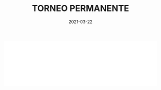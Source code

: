 ﻿---
layout: torneo
title:  "TORNEO PERMANENTE"
date:   2021-03-22
---
<script>
  function resizeIframe(obj) {
    obj.style.height = obj.contentWindow.document.documentElement.scrollHeight + 'px';
  }
</script>
<iframe src="Grp1-Rd13.html" style="
    display: block;
    width: 100%;
    border: none;" frameborder="0" scrolling="no" onload="resizeIframe(this)"></iframe>